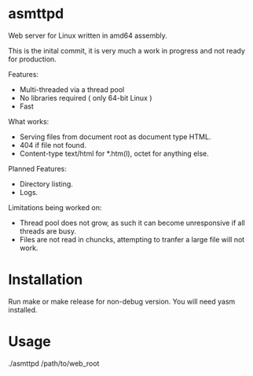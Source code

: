 asmttpd
=======

Web server for Linux written in amd64 assembly.

This is the inital commit, it is very much a work in progress and not ready for production.

Features:
* Multi-threaded via a thread pool
* No libraries required ( only 64-bit Linux )
* Fast

What works:
* Serving files from document root as document type HTML.
* 404 if file not found.
* Content-type text/html for *.htm(l), octet for anything else.
  
Planned Features:
* Directory listing.
* Logs.
  
Limitations being worked on:
* Thread pool does not grow, as such it can become unresponsive if all threads are busy.
* Files are not read in chuncks, attempting to tranfer a large file will not work.
  
Installation
=======

Run make or make release for non-debug version.
You will need yasm installed.

Usage
=======

./asmttpd /path/to/web_root

